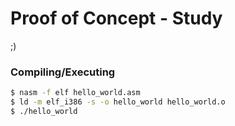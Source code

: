 # Proof of Concept - Study

;)

### Compiling/Executing

```bash
$ nasm -f elf hello_world.asm
$ ld -m elf_i386 -s -o hello_world hello_world.o
$ ./hello_world
```
